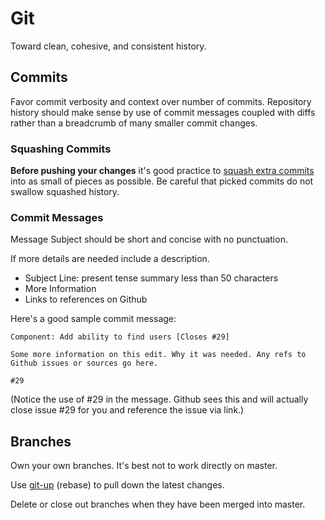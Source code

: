 # Git

Toward clean, cohesive, and consistent history.

## Commits

Favor commit verbosity and context over number of commits. Repository history should make sense by use of commit messages coupled with diffs rather than a breadcrumb of many smaller commit changes.

### Squashing Commits

**Before pushing your changes** it's good practice to [squash extra commits](https://help.github.com/articles/interactive-rebase) into as small of pieces as possible. Be careful that picked commits do not swallow squashed history.

### Commit Messages

Message Subject should be short and concise with no punctuation.

If more details are needed include a description.

* Subject Line: present tense summary less than 50 characters
* More Information
* Links to references on Github

Here's a good sample commit message:

    Component: Add ability to find users [Closes #29]

    Some more information on this edit. Why it was needed. Any refs to
    Github issues or sources go here.

    #29

(Notice the use of #29 in the message. Github sees this and will actually close issue #29 for you and reference the issue via link.)

## Branches

Own your own branches. It's best not to work directly on master.

Use [git-up](https://github.com/aanand/git-up) (rebase) to pull down the latest
changes.

Delete or close out branches when they have been merged into master.
